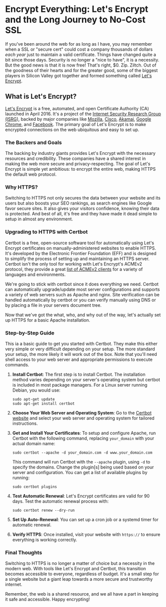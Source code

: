 # Encrypt Everything: Let's Encrypt and the Long Journey to No-Cost SSL

If you've been around the web for as long as I have, you may remember when a SSL or "secure cert" could cost a company thousands of dollars *each year* just to maintain a valid certificate. Things have changed quite a bit since those days. Security is no longer a "nice to have", it is a necessity. But the good news is that it is now free! That's right, $0. Zip. Ziltch. Out of the goodness of their hearts and for the greater good, some of the biggest players in Silicon Valley got together and formed something called [Let's Encrypt](https://letsencrypt.org).

## What is Let's Encrypt?

[Let's Encrypt](https://letsencrypt.org) is a free, automated, and open Certificate Authority (CA) launched in April 2016. It's a project of the [Internet Security Research Group (ISRG)](https://www.abetterinternet.org/), backed by major companies like [Mozilla](https://mozilla.org/), [Cisco](https://cisco.com/), [Akamai](https://akamai.com), [Google Chrome](https://www.google.com/chrome/), and [Facebook](https://facebook.com/). The primary goal of Let's Encrypt is to make encrypted connections on the web ubiquitous and easy to set up.

### The Backers and Goals

The backing by industry giants provides Let's Encrypt with the necessary resources and credibility. These companies have a shared interest in making the web more secure and privacy-respecting. The goal of Let's Encrypt is simple yet ambitious: to encrypt the entire web, making HTTPS the default web protocol.

### Why HTTPS?

Switching to HTTPS not only secures the data between your website and its users but also boosts your SEO rankings, as search engines like Google favor secure sites. It also gives your visitors confidence, knowing their data is protected. And best of all, it's free and they have made it dead simple to setup in almost any environment.

### Upgrading to HTTPS with Certbot

Certbot is a free, open-source software tool for automatically using Let's Encrypt certificates on manually-administered websites to enable HTTPS. It's developed by the Electronic Frontier Foundation (EFF) and is designed to simplify the process of setting up and maintaining an HTTPS server. Certbot isn't the only tool for working with Let's Encrypt's ACMEv2 protocol, they provide a great [list of ACMEv2 clients](https://letsencrypt.org/docs/client-options/) for a variety of languages and environments.

We're going to stick with certbot since it does everything we need. Certbot can automatically upgrade/update most server configurations and supports a variety of web servers such as Apache and nginx. Site verification can be handled automatically by certbot or you can verify manually using DNS or by placing a file in your servers document tree.

Now that we've got the what, who, and why out of the way, let's actually set up HTTPS for a basic Apache installation.

### Step-by-Step Guide

This ia a basic guide to get you started with Certbot. They make this either very simple or very difficult depending on your setup. The more standard your setup, the more likely it will work out of the box. Note that you'll need shell access to your web server and appropriate permissions to execute commands.

1.  **Install Certbot**: The first step is to install Certbot. The installation method varies depending on your server's operating system but certbot is included in most package managers. For a Linux server running Debian, you would use:

    ``` {.bash}
    sudo apt-get update
    sudo apt-get install certbot
    ```

2.  **Choose Your Web Server and Operating System**: Go to the [Certbot website](https://certbot.eff.org/) and select your web server and operating system for tailored instructions.

3.  **Get and Install Your Certificates**: To setup and configure Apache, run Certbot with the following command, replacing `your_domain` with your actual domain name:

    ``` {.bash}
    sudo certbot --apache -d your_domain.com -d www.your_domain.com
    ```

    This command will run Certbot with the `--apache` plugin, using `-d` to specify the domains. Change the plugin\[s\] being used based on your server and configuration. You can get a list of available plugins by running:

    ``` {.bash}
    sudo certbot plugins
    ```

4.  **Test Automatic Renewal**: Let's Encrypt certificates are valid for 90 days. Test the automatic renewal process with:

    ``` {.bash}
    sudo certbot renew --dry-run
    ```

5.  **Set Up Auto-Renewal**: You can set up a cron job or a systemd timer for automatic renewal.

6.  **Verify HTTPS**: Once installed, visit your website with `https://` to ensure everything is working correctly.

### Final Thoughts

Switching to HTTPS is no longer a matter of choice but a necessity in the modern web. With tools like Let's Encrypt and Certbot, this transition becomes accessible to everyone, regardless of budget. It's a small step for a single website but a giant leap towards a more secure and trustworthy internet.

Remember, the web is a shared resource, and we all have a part in keeping it safe and accessible. Happy encrypting!

